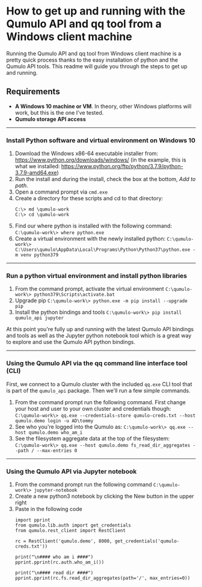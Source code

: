 # How to get up and running with the Qumulo API and qq tool from a Windows client machine

Running the Qumulo API and qq tool from Windows client machine is a pretty quick process thanks to the easy installation of python and the Qumulo API tools. This readme will guide you through the steps to get up and running.

## Requirements

* **A Windows 10 machine or VM**. In theory, other Windows platforms will work, but this is the one I've tested.
* **Qumulo storage API access**

---

### Install Python software and virtual environment on Windows 10

1. Download the Windows x86-64 executable installer from: https://www.python.org/downloads/windows/ (in the example, this is what we installed: https://www.python.org/ftp/python/3.7.9/python-3.7.9-amd64.exe)
1. Run the install and during the install, check the box at the bottom, *Add to path*.
1. Open a command prompt via `cmd.exe`
1. Create a directory for these scripts and cd to that directory:
    ```
    C:\> md \qumulo-work
    C:\> cd \qumulo-work
    ```
1. Find our where python is installed with the following command:
    ```C:\qumulo-work\> where python.exe```
1. Create a virtual environment with the newly installed python:
    ```C:\qumulo-work\> C:\Users\qumulo\AppData\Local\Programs\Python\Python37\python.exe -m venv python379```

---

### Run a python virtual environment and install python libraries

1. From the command prompt, activate the virtual environment
    ```C:\qumulo-work\> python379\Scripts\activate.bat```
1. Upgrade pip
    ```C:\qumulo-work\> python.exe -m pip install --upgrade pip```
1. Install the python bindings and tools
    ```C:\qumulo-work\> pip install qumulo_api jupyter```

At this point you're fully up and running with the latest Qumulo API bindings and tools as well as the Jupyter python notebook tool which is a great way to explore and use the Qumulo API python bindings.

---

### Using the Qumulo API via the qq command line interface tool (CLI)

First, we connect to a Qumulo cluster with the included `qq.exe` CLI tool that is part of the `qumulo_api` package. Then we'll run a few simple commands.

1. From the command prompt run the following command. First change your host and user to your own cluster and credentials though:
    ```C:\qumulo-work\> qq.exe --credentials-store qumulo-creds.txt --host qumulo.demo login -u AD\tommy```
1. See who you're logged into the Qumulo as:
    ```C:\qumulo-work\> qq.exe --host qumulo.demo who_am_i```
1. See the filesystem aggregate data at the top of the filesystem:
    ```C:\qumulo-work\> qq.exe --host qumulo.demo fs_read_dir_aggregates --path / --max-entries 0```

---

### Using the Qumulo API via Jupyter notebook

1. From the command prompt run the following command
    ```C:\qumulo-work\> jupyter-notebook```
1. Create a new python3 notebook by clicking the New button in the upper right
1. Paste in the following code 
    ```
    import pprint
    from qumulo.lib.auth import get_credentials
    from qumulo.rest_client import RestClient

    rc = RestClient('qumulo.demo', 8000, get_credentials('qumulo-creds.txt'))

    print("\n#### who am i ####")
    pprint.pprint(rc.auth.who_am_i())

    print("\n#### read dir ####")
    pprint.pprint(rc.fs.read_dir_aggregates(path='/', max_entries=0))
    ```

